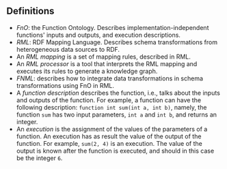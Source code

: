 ## Definitions

- <dfn>FnO</dfn>: the Function Ontology. Describes implementation-independent functions' inputs and outputs, and execution descriptions.
- <dfn>RML</dfn>: RDF Mapping Language. Describes schema transformations from heterogeneous data sources to RDF.
- An <dfn>RML mapping</dfn> is a set of mapping rules, described in <a>RML</a>.
- An <dfn>RML processor</dfn> is a tool that interprets the <a>RML mapping</a> and executes its rules to generate a knowledge graph.
- <dfn>FNML</dfn>: describes how to integrate data transformations in schema transformations using <a>FnO</a> in <a>RML</a>.
- A <dfn>function description</dfn> describes the function, i.e., talks about the inputs and outputs of the function.
  For example, a function can have the following description: `function int sum(int a, int b)`, namely,
  the function `sum` has two input parameters, `int a` and `int b`, and returns an integer.
- An <dfn>execution</dfn> is the assignment of the values of the parameters of a function.
  An <a>execution</a> has as result the value of the output of the function.
  For example, `sum(2, 4)` is an execution.
  The value of the output is known after the function is executed, and should in this case be the integer `6`.
